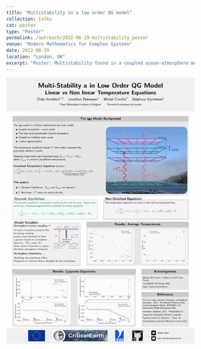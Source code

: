 ```yaml
---
title: "Multistability in a low order QG model"
collection: talks
cat: poster
type: "Poster"
permalink: /outreach/2022-06-29-multistability_poster
venue: "Modern Mathematics for Complex Systems"
date: 2022-06-29
location: "London, UK"
excerpt: "Poster: Multistability found in a coupled ocean-atmosphere model from introducing non-linear radiation terms."
---
```


![poster](../images/outreach/multistability_poster.jpg)
